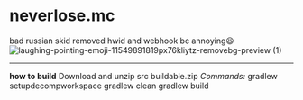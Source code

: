 # neverlose.mc
bad russian skid
removed hwid and webhook bc annoying😆
![laughing-pointing-emoji-11549891819px76kliytz-removebg-preview (1)](https://github.com/Upwqrd/neverlose.mc/assets/138720481/be96b9ba-0d01-4b41-96bc-7dad51827088)
____________________________________________________
**how to build**
Download and unzip src buildable.zip 
*Commands:*
gradlew setupdecompworkspace
gradlew clean
gradlew build
